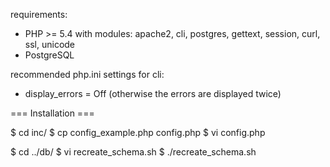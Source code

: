 
requirements:
- PHP >= 5.4 with modules: apache2, cli, postgres, gettext, session, curl, ssl, unicode
- PostgreSQL

recommended php.ini settings for cli:
- display_errors = Off   (otherwise the errors are displayed twice)


=== Installation ===

$ cd inc/
$ cp config_example.php config.php
$ vi config.php

$ cd ../db/
$ vi recreate_schema.sh
$ ./recreate_schema.sh



